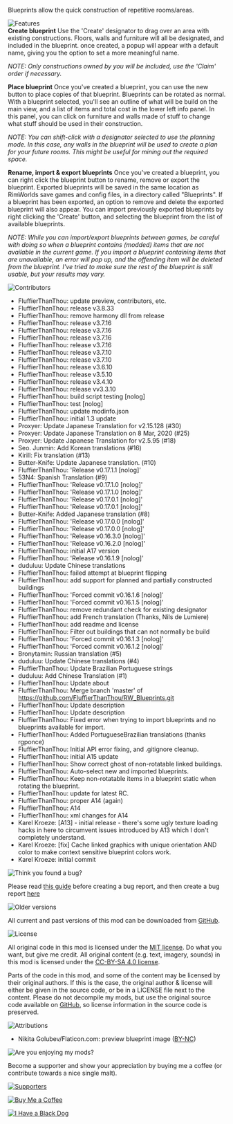 Blueprints allow the quick construction of repetitive rooms/areas.

![Features](https://banners.karel-kroeze.nl/title/Features.png)  
**Create blueprint**
Use the 'Create' designator to drag over an area with existing constructions. Floors, walls and furniture will all be designated, and included in the blueprint. once created, a popup will appear with a default name, giving you the option to set a more meaningful name.

_NOTE: Only constructions owned by you will be included, use the 'Claim' order if necessary._

**Place blueprint**
Once you've created a blueprint, you can use the new button to place copies of that blueprint. Blueprints can be rotated as normal. With a blueprint selected, you'll see an outline of what will be build on the main view, and a list of items and total cost in the lower left info panel. In this panel, you can click on furniture and walls made of stuff to change what stuff should be used in their construction.

_NOTE: You can shift-click with a designator selected to use the planning mode. In this case, any walls in the blueprint will be used to create a plan for your future rooms. This might be useful for mining out the required space._

**Rename, import & export blueprints**
Once you've created a blueprint, you can right click the blueprint button to rename, remove or export the blueprint. Exported blueprints will be saved in the same location as RimWorlds save games and config files, in a directory called "Blueprints". If a blueprint has been exported, an option to remove and delete the exported blueprint will also appear.
You can import previously exported blueprints by right clicking the 'Create' button, and selecting the blueprint from the list of available blueprints.

_NOTE: While you can import/export blueprints between games, be careful with doing so when a blueprint contains (modded) items that are not available in the current game. If you import a blueprint containing items that are unavailable, an error will pop up, and the offending item will be deleted from the blueprint. I've tried to make sure the rest of the blueprint is still usable, but your results may vary._

![Contributors](https://banners.karel-kroeze.nl/title/Contributors.png)  
- FluffierThanThou: update preview, contributors, etc.
- FluffierThanThou: release v3.8.33
- FluffierThanThou: remove harmony dll from release
- FluffierThanThou: release v3.7.16
- FluffierThanThou: release v3.7.16
- FluffierThanThou: release v3.7.16
- FluffierThanThou: release v3.7.16
- FluffierThanThou: release v3.7.10
- FluffierThanThou: release v3.7.10
- FluffierThanThou: release v3.6.10
- FluffierThanThou: release v3.5.10
- FluffierThanThou: release v3.4.10
- FluffierThanThou: release vv3.3.10
- FluffierThanThou: build script testing [nolog]
- FluffierThanThou: test [nolog]
- FluffierThanThou: update modinfo.json
- FluffierThanThou: initial 1.3 update
- Proxyer: Update Japanese Translation for v2.15.128 (#30)
- Proxyer: Update Japanese Translation on 8 Mar, 2020 (#25)
- Proxyer: Update Japanese Translation for v2.5.95 (#18)
- Seo. Junmin: Add Korean translations (#16)
- Kirill: Fix translation (#13)
- Butter-Knife: Update Japanese translation. (#10)
- FluffierThanThou: &#x27;Release v0.17.1.1 [nolog]&#x27;
- 53N4: Spanish Translation (#9)
- FluffierThanThou: &#x27;Release v0.17.1.0 [nolog]&#x27;
- FluffierThanThou: &#x27;Release v0.17.1.0 [nolog]&#x27;
- FluffierThanThou: &#x27;Release v0.17.0.1 [nolog]&#x27;
- FluffierThanThou: &#x27;Release v0.17.0.1 [nolog]&#x27;
- Butter-Knife: Added Japanese translation (#8)
- FluffierThanThou: &#x27;Release v0.17.0.0 [nolog]&#x27;
- FluffierThanThou: &#x27;Release v0.17.0.0 [nolog]&#x27;
- FluffierThanThou: &#x27;Release v0.16.3.0 [nolog]&#x27;
- FluffierThanThou: &#x27;Release v0.16.2.0 [nolog]&#x27;
- FluffierThanThou: initial A17 version
- FluffierThanThou: &#x27;Release v0.16.1.9 [nolog]&#x27;
- duduluu: Update Chinese translations
- FluffierThanThou: failed attempt at blueprint flipping
- FluffierThanThou: add support for planned and partially constructed buildings
- FluffierThanThou: &#x27;Forced commit v0.16.1.6 [nolog]&#x27;
- FluffierThanThou: &#x27;Forced commit v0.16.1.5 [nolog]&#x27;
- FluffierThanThou: remove redundant check for existing designator
- FluffierThanThou: add French translation (Thanks, Nils de Lumiere)
- FluffierThanThou: add readme and license
- FluffierThanThou: Filter out buildings that can not normally be build
- FluffierThanThou: &#x27;Forced commit v0.16.1.3 [nolog]&#x27;
- FluffierThanThou: &#x27;Forced commit v0.16.1.2 [nolog]&#x27;
- Bronytamin: Russian translation (#5)
- duduluu: Update Chinese translations (#4)
- FluffierThanThou: Update Brazilian Portuguese strings
- duduluu: Add Chinese Translation (#1)
- FluffierThanThou: Update about
- FluffierThanThou: Merge branch &#x27;master&#x27; of https://github.com/FluffierThanThou/RW_Blueprints.git
- FluffierThanThou: Update description
- FluffierThanThou: Update description
- FluffierThanThou: Fixed error when trying to import blueprints and no blueprints available for import.
- FluffierThanThou: Added PortugueseBrazilian translations (thanks rgponce)
- FluffierThanThou: Initial API error fixing, and .gitignore cleanup.
- FluffierThanThou: initial A15 update
- FluffierThanThou: Show correct ghost of non-rotatable linked buildings.
- FluffierThanThou: Auto-select new and imported blueprints.
- FluffierThanThou: Keep non-rotatable items in a blueprint static when rotating the blueprint.
- FluffierThanThou: update for latest RC.
- FluffierThanThou: proper A14 (again)
- FluffierThanThou: A14
- FluffierThanThou: xml changes for A14
- Karel Kroeze: [A13]  - initial release  - there&#x27;s some ugly texture loading hacks in here to circumvent issues introduced by A13 which I don&#x27;t completely understand.
- Karel Kroeze: [fix] Cache linked graphics with unique orientation AND color to make context sensitive blueprint colors work.
- Karel Kroeze: initial commit


![Think you found a bug?](https://banners.karel-kroeze.nl/title/Think%20you%20found%20a%20bug%3F.png)  

Please read [this guide](http://steamcommunity.com/sharedfiles/filedetails/?id=725234314) before creating a bug report,
and then create a bug report [here](https://github.com/fluffy-mods/Blueprints/issues)

![Older versions](https://banners.karel-kroeze.nl/title/Older%20versions.png)  

All current and past versions of this mod can be downloaded from [GitHub](https://github.com/fluffy-mods/Blueprints/releases).

![License](https://banners.karel-kroeze.nl/title/License.png)  

All original code in this mod is licensed under the [MIT license](https://opensource.org/licenses/MIT). Do what you want, but give me credit.
All original content (e.g. text, imagery, sounds) in this mod is licensed under the [CC-BY-SA 4.0 license](http://creativecommons.org/licenses/by-sa/4.0/).

Parts of the code in this mod, and some of the content may be licensed by their original authors. If this is the case, the original author & license will either be given in the source code, or be in a LICENSE file next to the content. Please do not decompile my mods, but use the original source code available on [GitHub](https://github.com/fluffy-mods/Blueprints/), so license information in the source code is preserved.

![Attributions](https://banners.karel-kroeze.nl/title/Attributions.png)  
- Nikita Golubev/Flaticon.com: preview blueprint image ([BY-NC](https://www.flaticon.com/authors/nikita-golubev))


![Are you enjoying my mods?](https://banners.karel-kroeze.nl/title/Are%20you%20enjoying%20my%20mods%3F.png)  

Become a supporter and show your appreciation by buying me a coffee (or contribute towards a nice single malt).

[![Supporters](https://banners.karel-kroeze.nl/donations.png)](https://ko-fi.com/fluffymods)

[![Buy Me a Coffee](https://i.imgur.com/6P7Ap79.gif)](https://ko-fi.com/fluffymods)

[![I Have a Black Dog](https://i.ibb.co/ss59Rwy/New-Project-2.png)](https://www.youtube.com/watch?v=XiCrniLQGYc)
